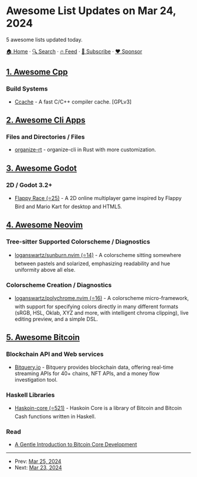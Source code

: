 # Awesome List Updates on Mar 24, 2024

5 awesome lists updated today.

[🏠 Home](/README.md) · [🔍 Search](https://www.trackawesomelist.com/search/) · [🔥 Feed](https://www.trackawesomelist.com/rss.xml) · [📮 Subscribe](https://trackawesomelist.us17.list-manage.com/subscribe?u=d2f0117aa829c83a63ec63c2f&id=36a103854c) · [❤️  Sponsor](https://github.com/sponsors/theowenyoung)



## [1. Awesome Cpp](/content/fffaraz/awesome-cpp/README.md)

### Build Systems

*   [Ccache](https://ccache.dev/) - A fast C/C++ compiler cache. \[GPLv3]

## [2. Awesome Cli Apps](/content/agarrharr/awesome-cli-apps/README.md)

### Files and Directories / Files

*   [organize-rt](https://gitlab.com/foxido/organize-rt) - organize-cli in Rust with more customization.

## [3. Awesome Godot](/content/godotengine/awesome-godot/README.md)

### 2D / Godot 3.2+

*   [Flappy Race (⭐25)](https://github.com/Jibby-Games/Flappy-Race) - A 2D online multiplayer game inspired by Flappy Bird and Mario Kart for desktop and HTML5.

## [4. Awesome Neovim](/content/rockerBOO/awesome-neovim/README.md)

### Tree-sitter Supported Colorscheme / Diagnostics

*   [loganswartz/sunburn.nvim (⭐14)](https://github.com/loganswartz/sunburn.nvim) - A colorscheme sitting somewhere between pastels and solarized, emphasizing readability and hue uniformity above all else.

### Colorscheme Creation / Diagnostics

*   [loganswartz/polychrome.nvim (⭐16)](https://github.com/loganswartz/polychrome.nvim) - A colorscheme micro-framework, with support for specifying colors directly in many different formats (sRGB, HSL, Oklab, XYZ and more, with intelligent chroma clipping), live editing preview, and a simple DSL.

## [5. Awesome Bitcoin](/content/igorbarinov/awesome-bitcoin/README.md)

### Blockchain API and Web services

*   [Bitquery.io](https://bitquery.io/) - Bitquery provides blockchain data, offering real-time streaming APIs for 40+ chains, NFT APIs, and a money flow investigation tool.

### Haskell Libraries

*   [Haskoin-core (⭐521)](https://github.com/haskoin/haskoin-core) - Haskoin Core is a library of Bitcoin and Bitcoin Cash functions written in Haskell.

### Read

*   [A Gentle Introduction to Bitcoin Core Development](https://medium.com/bitcoin-tech-talk/a-gentle-introduction-to-bitcoin-core-development-fdc95eaee6b8)

---

- Prev: [Mar 25, 2024](/content/2024/03/25/README.md)
- Next: [Mar 23, 2024](/content/2024/03/23/README.md)